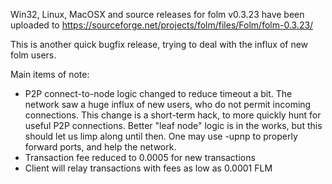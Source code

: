 Win32, Linux, MacOSX and source releases for folm v0.3.23 have been uploaded to
https://sourceforge.net/projects/folm/files/Folm/folm-0.3.23/

This is another quick bugfix release, trying to deal with the influx of new folm users.

Main items of note:

* P2P connect-to-node logic changed to reduce timeout a bit.  The network saw a huge influx of new users, who do not permit incoming connections.  This change is a short-term hack, to more quickly hunt for useful P2P connections.  Better "leaf node" logic is in the works, but this should let us limp along until then.  One may use -upnp to properly forward ports, and help the network.
* Transaction fee reduced to 0.0005 for new transactions
* Client will relay transactions with fees as low as 0.0001 FLM
